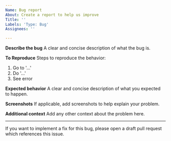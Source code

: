 ```yaml
---
Name: Bug report
About: Create a report to help us improve
Title: ''
Labels: 'Type: Bug'
Assignees: ''

---
```


**Describe the bug**
A clear and concise description of what the bug is.

**To Reproduce**
Steps to reproduce the behavior:
1. Go to '...'
2. Do '...'
3. See error

**Expected behavior**
A clear and concise description of what you expected to happen.

**Screenshots**
If applicable, add screenshots to help explain your problem.

**Additional context**
Add any other context about the problem here.

---

If you want to implement a fix for this bug, please open a draft pull request which references this issue.